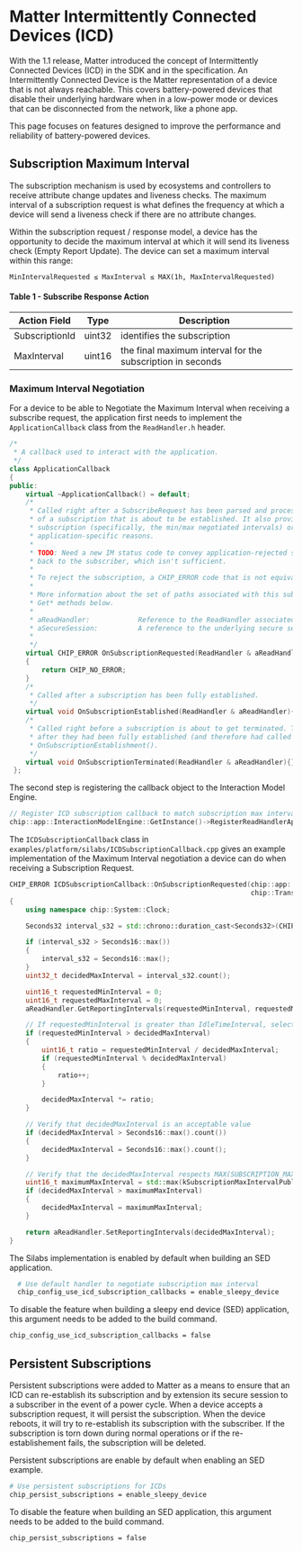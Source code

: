 # Matter Intermittently Connected Devices (ICD)

With the 1.1 release, Matter introduced the concept of Intermittently Connected Devices (ICD) in the SDK and in the specification.
An Intermittently Connected Device is the Matter representation of a device that is not always reachable.
This covers battery-powered devices that disable their underlying hardware when in a low-power mode or devices that can be disconnected from the network, like a phone app.

This page focuses on features designed to improve the performance and reliability of battery-powered devices.

## Subscription Maximum Interval

The subscription mechanism is used by ecosystems and controllers to receive attribute change updates and liveness checks.
The maximum interval of a subscription request is what defines the frequency at which a device will send a liveness check if there are no attribute changes.

Within the subscription request / response model, a device has the opportunity to decide the maximum interval at which it will send its liveness check (Empty Report Update). 
The device can set a maximum interval within this range:
```
MinIntervalRequested ≤ MaxInterval ≤ MAX(1h, MaxIntervalRequested)
```

#### Table 1 - Subscribe Response Action
| Action Field | Type | Description |
|-|-|-|
| SubscriptionId | uint32 | identifies the subscription |
| MaxInterval | uint16 | the final maximum interval for the subscription in seconds |

### Maximum Interval Negotiation
For a device to be able to Negotiate the Maximum Interval when receiving a subscribe request, 
the application first needs to implement the `ApplicationCallback` class from the `ReadHandler.h` header.
```cpp
/*
 * A callback used to interact with the application.
 */
class ApplicationCallback
{
public:
    virtual ~ApplicationCallback() = default;
    /*
     * Called right after a SubscribeRequest has been parsed and processed. This notifies an interested application
     * of a subscription that is about to be established. It also provides an avenue for altering the parameters of the
     * subscription (specifically, the min/max negotiated intervals) or even outright rejecting the subscription for
     * application-specific reasons.
     *
     * TODO: Need a new IM status code to convey application-rejected subscribes. Currently, a Failure IM status code is sent
     * back to the subscriber, which isn't sufficient.
     *
     * To reject the subscription, a CHIP_ERROR code that is not equivalent to CHIP_NO_ERROR should be returned.
     *
     * More information about the set of paths associated with this subscription can be retrieved by calling the appropriate
     * Get* methods below.
     *
     * aReadHandler:            Reference to the ReadHandler associated with the subscription.
     * aSecureSession:          A reference to the underlying secure session associated with the subscription.
     *
     */
    virtual CHIP_ERROR OnSubscriptionRequested(ReadHandler & aReadHandler, Transport::SecureSession & aSecureSession)
    {
        return CHIP_NO_ERROR;
    }
    /*
     * Called after a subscription has been fully established.
     */
    virtual void OnSubscriptionEstablished(ReadHandler & aReadHandler){};
    /*
     * Called right before a subscription is about to get terminated. This is only called on subscriptions that were terminated
     * after they had been fully established (and therefore had called OnSubscriptionEstablished).
     * OnSubscriptionEstablishment().
     */
    virtual void OnSubscriptionTerminated(ReadHandler & aReadHandler){};
 };
```

The second step is registering the callback object to the Interaction Model Engine.
```cpp
// Register ICD subscription callback to match subscription max intervals to its idle time interval
chip::app::InteractionModelEngine::GetInstance()->RegisterReadHandlerAppCallback(&mICDSubscriptionHandler);
```

The `ICDSubscriptionCallback` class in `examples/platform/silabs/ICDSubscriptionCallback.cpp` gives an example implementation of the Maximum Interval negotiation a device can do when receiving a Subscription Request.

```cpp
CHIP_ERROR ICDSubscriptionCallback::OnSubscriptionRequested(chip::app::ReadHandler & aReadHandler,
                                                            chip::Transport::SecureSession & aSecureSession)
{
    using namespace chip::System::Clock;

    Seconds32 interval_s32 = std::chrono::duration_cast<Seconds32>(CHIP_DEVICE_CONFIG_SED_IDLE_INTERVAL);

    if (interval_s32 > Seconds16::max())
    {
        interval_s32 = Seconds16::max();
    }
    uint32_t decidedMaxInterval = interval_s32.count();

    uint16_t requestedMinInterval = 0;
    uint16_t requestedMaxInterval = 0;
    aReadHandler.GetReportingIntervals(requestedMinInterval, requestedMaxInterval);

    // If requestedMinInterval is greater than IdleTimeInterval, select next wake up time as max interval
    if (requestedMinInterval > decidedMaxInterval)
    {
        uint16_t ratio = requestedMinInterval / decidedMaxInterval;
        if (requestedMinInterval % decidedMaxInterval)
        {
            ratio++;
        }

        decidedMaxInterval *= ratio;
    }

    // Verify that decidedMaxInterval is an acceptable value
    if (decidedMaxInterval > Seconds16::max().count())
    {
        decidedMaxInterval = Seconds16::max().count();
    }

    // Verify that the decidedMaxInterval respects MAX(SUBSCRIPTION_MAX_INTERVAL_PUBLISHER_LIMIT, MaxIntervalCeiling)
    uint16_t maximumMaxInterval = std::max(kSubscriptionMaxIntervalPublisherLimit, requestedMaxInterval);
    if (decidedMaxInterval > maximumMaxInterval)
    {
        decidedMaxInterval = maximumMaxInterval;
    }

    return aReadHandler.SetReportingIntervals(decidedMaxInterval);
}
```

The Silabs implementation is enabled by default when building an SED application.
```bash
  # Use default handler to negotiate subscription max interval
  chip_config_use_icd_subscription_callbacks = enable_sleepy_device
```

To disable the feature when building a sleepy end device (SED) application, this argument needs to be added to the build command.
```bash
chip_config_use_icd_subscription_callbacks = false
```

## Persistent Subscriptions
Persistent subscriptions were added to Matter as a means to ensure that an ICD can re-establish its subscription and by extension its secure session to a subscriber in the event of a power cycle.
When a device accepts a subscription request, it will persist the subscription.
When the device reboots, it will try to re-establish its subscription with the subscriber.
If the subscription is torn down during normal operations or if the re-establishement fails,
the subscription will be deleted.

Persistent subscriptions are enable by default when enabling an SED example.
```bash
# Use persistent subscriptions for ICDs
chip_persist_subscriptions = enable_sleepy_device
```
To disable the feature when building an SED application, this argument needs to be added to the build command.
```bash
chip_persist_subscriptions = false
```
